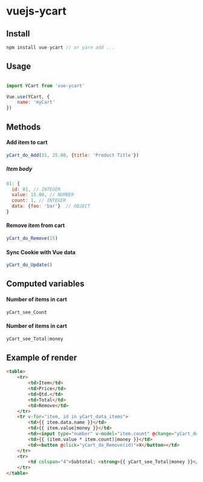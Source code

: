 # vuejs-ycart

## Install
``` javascript
npm install vue-ycart // or yarn add ...
```

## Usage
``` javascript

import YCart from 'vue-ycart'

Vue.use(YCart, {
	name: 'myCart'
})

```

## Methods

#### Add item to cart
``` javascript
yCart_do_Add(15, 25.00, {title: 'Product Title'})
```

##### Item body
``` javascript
01: {
  id: 01, // INTEGER
  value: 15.00, // NUMBER
  count: 1, // INTEGER
  data: {foo: 'bar'}  // OBJECT
}
```

#### Remove item from cart
``` javascript
yCart_do_Remove(15)
```

#### Sync Cookie with Vue data
``` javascript
yCart_do_Update()
```

## Computed variables 

#### Number of items in cart
``` javascript
yCart_see_Count
```

#### Number of items in cart
``` javascript
yCart_see_Total|money
```

## Example of render
``` html
<table>
	<tr>
		<td>Item</td>
		<td>Price</td>
		<td>Qtd.</td>
		<td>Total</td>
		<td>Remove</td>
	</tr>
	<tr v-for="item, id in yCart_data_items">
		<td>{{ item.data.name }}</td>
		<td>{{ item.value|money }}</td>
		<td><input type="number" v-model="item.count" @change="yCart_do_Update()"></td>
		<td>{{ (item.value * item.count)|money }}</td>
		<td><button @click="yCart_do_Remove(id)">X</button></td>
	</tr>
	<tr>
		<td colspan="4">Subtotal: <strong>{{ yCart_see_Total|money }}</strong></td>
	</tr>
</table>
```
